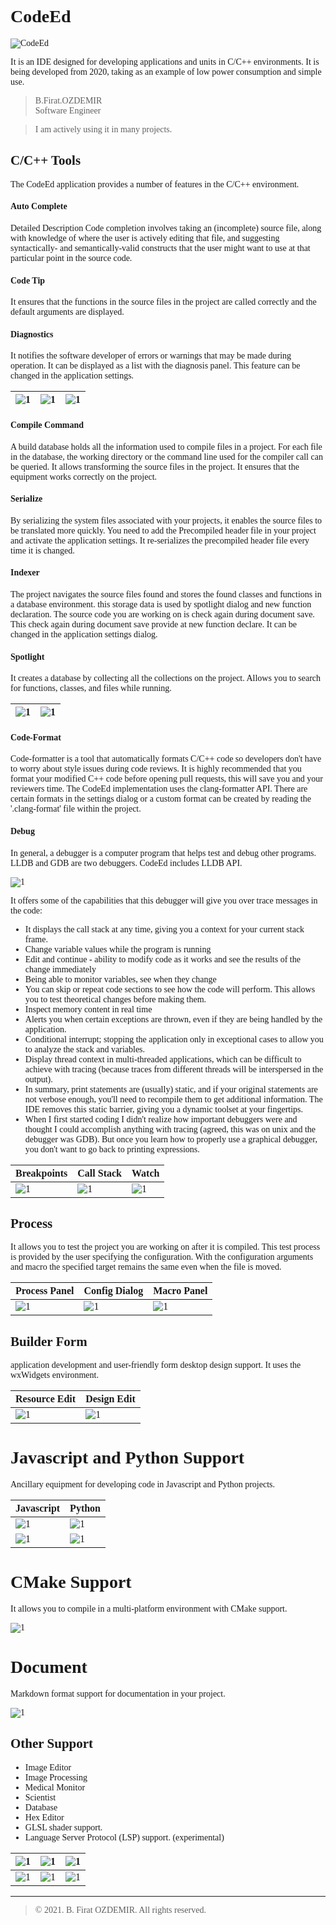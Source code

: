 <link rel="stylesheet" type="text/css" href="https://fonts.googleapis.com/css?family=Ubuntu:regular,bold&subset=Latin">
<style>
	* {
		font-family: Ubuntu, "times new roman", times, roman, serif;
	}
	img { max-width: 400px; }
</style>

# CodeEd

![CodeEd](assets/codeed-s.png)

It is an IDE designed for developing applications and units in C/C++ environments. It is being developed from 2020, taking as an example of low power consumption and simple use.

> B.Firat.OZDEMIR  
> Software Engineer


> I am actively using it in many projects.

## C/C++ Tools

The CodeEd application provides a number of features in the C/C++ environment.

#### Auto Complete

Detailed Description Code completion involves taking an (incomplete) source file, along with knowledge of where the user is actively editing that file, and suggesting syntactically- and semantically-valid constructs that the user might want to use at that particular point in the source code.

#### Code Tip

It ensures that the functions in the source files in the project are called correctly and the default arguments are displayed.

#### Diagnostics

It notifies the software developer of errors or warnings that may be made during operation. It can be displayed as a list with the diagnosis panel. This feature can be changed in the application settings.

| ![1](assets/codeed-2.png) | ![1](assets/codeed-1.png) | ![1](assets/codeed-3.png) |
|-|-|-|

#### Compile Command

A build database holds all the information used to compile files in a project. For each file in the database, the working directory or the command line used for the compiler call can be queried. It allows transforming the source files in the project. It ensures that the equipment works correctly on the project.

#### Serialize

By serializing the system files associated with your projects, it enables the source files to be translated more quickly. You need to add the Precompiled header file in your project and activate the application settings. It re-serializes the precompiled header file every time it is changed.

#### Indexer

The project navigates the source files found and stores the found classes and functions in a database environment. this storage data is used by spotlight dialog and new function declaration. The source code you are working on is check again during document save. This check again during document save provide at new function declare. It can be changed in the application settings dialog.

#### Spotlight

It creates a database by collecting all the collections on the project. Allows you to search for functions, classes, and files while running.

| ![1](assets/codeed-e.png) | ![1](assets/codeed-d.png) |
|-|-|

#### Code-Format

Code-formatter is a tool that automatically formats C/C++ code so developers don't have to worry about style issues during code reviews. It is highly recommended that you format your modified C++ code before opening pull requests, this will save you and your reviewers time. The CodeEd implementation uses the clang-formatter API. There are certain formats in the settings dialog or a custom format can be created by reading the '.clang-format' file within the project.

#### Debug

In general, a debugger is a computer program that helps test and debug other programs. LLDB and GDB are two debuggers. CodeEd includes LLDB API.

![1](assets/codeed-5.png)

It offers some of the capabilities that this debugger will give you over trace messages in the code:
* It displays the call stack at any time, giving you a context for your current stack frame.
* Change variable values while the program is running
* Edit and continue - ability to modify code as it works and see the results of the change immediately
* Being able to monitor variables, see when they change
* You can skip or repeat code sections to see how the code will perform. This allows you to test theoretical changes before making them.
* Inspect memory content in real time
* Alerts you when certain exceptions are thrown, even if they are being handled by the application.
* Conditional interrupt; stopping the application only in exceptional cases to allow you to analyze the stack and variables.
* Display thread context in multi-threaded applications, which can be difficult to achieve with tracing (because traces from different threads will be interspersed in the output).
* In summary, print statements are (usually) static, and if your original statements are not verbose enough, you'll need to recompile them to get additional information. The IDE removes this static barrier, giving you a dynamic toolset at your fingertips.
* When I first started coding I didn't realize how important debuggers were and thought I could accomplish anything with tracing (agreed, this was on unix and the debugger was GDB). But once you learn how to properly use a graphical debugger, you don't want to go back to printing expressions.

| Breakpoints | Call Stack | Watch |
|-|-|-|
| ![1](assets/codeed-6.png) | ![1](assets/codeed-7.png) | ![1](assets/codeed-8.png) |

## Process

It allows you to test the project you are working on after it is compiled. This test process is provided by the user specifying the configuration. With the configuration arguments and macro the specified target remains the same even when the file is moved.

| Process Panel | Config Dialog | Macro Panel |
|-|-|-|
| ![1](assets/codeed-a.png) | ![1](assets/codeed-b.png) | ![1](assets/codeed-c.png) |

## Builder Form

application development and user-friendly form desktop design support. It uses the wxWidgets environment.

| Resource Edit | Design Edit |
|-|-|
| ![1](assets/codeed-9.png) | ![1](assets/codeed-f.png) |

# Javascript and Python Support

Ancillary equipment for developing code in Javascript and Python projects.

| Javascript | Python |
|-|-|
| ![1](assets/codeed-g.png) | ![1](assets/codeed-i.png) |
| ![1](assets/codeed-h.png) | ![1](assets/codeed-j.png) |


# CMake Support

It allows you to compile in a multi-platform environment with CMake support.

![1](assets/codeed-k.png)

# Document

Markdown format support for documentation in your project.

![1](assets/codeed-l.png)


## Other Support

* Image Editor
* Image Processing
* Medical Monitor
* Scientist
* Database
* Hex Editor
* GLSL shader support.
* Language Server Protocol (LSP) support. (experimental)


| ![1](assets/codeed-m.png) | ![1](assets/codeed-n.png) | ![1](assets/codeed-o.png) |
|-|-|-|
| ![1](assets/codeed-p.png) | ![1](assets/codeed-q.png) | ![1](assets/codeed-r.png) |


---
> © 2021. B. Firat OZDEMIR. All rights reserved.

